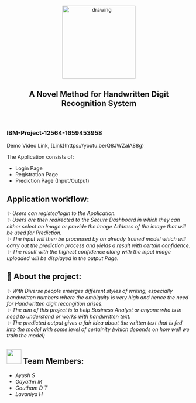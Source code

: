 <br>
<div align="center">
<img src="https://upload.wikimedia.org/wikipedia/commons/5/51/IBM_logo.svg"  align="center" alt="drawing" width="200" />
  <h2 align="center"> A Novel Method for Handwritten Digit Recognition System <br></h2>

  </div>

 <br> 
 <h3>IBM-Project-12564-1659453958</h3>  
 Demo Video Link, [Link](https://youtu.be/Q8JWZalA88g)
 
 The Application consists of:
 <ul>
  <li>Login Page</li>
  <li>Registration Page</li>
  <li>Prediction Page (Input/Output)</li>
 </ul>

<h2> Application workflow:</h2><i>
✨ Users can register/login to the Application. <br>
✨ Users are then redirected to the Secure Dashboard in which they can either select an Image or provide the Image Address of the image that will be used for Prediction. <br>
✨ The input will then be processed by an already trained model which will carry out the prediction process and yields a result with certain confidence. <br>
✨ The result with the highest confidence along with the input image uploaded will be displayed in the output Page. <br>
  </i>


<h2>📃 About the project:</h2><i>
✨ With Diverse people emerges different styles of writing, especially handwritten numbers where the ambiguity is very high and hence the need for  Handwritten digit recongition arises. <br>
✨ The aim of this project is to help Business Analyst or anyone who is in need to understand or works with handwritten text. <br>
✨ The predicted output gives a fair idea about the written text that is fed into the model with some level of certainity (which depends on how well we train the model) <br>
  </i>

<h2><img src="https://raw.githubusercontent.com/Tarikul-Islam-Anik/Animated-Fluent-Emojis/master/Emojis/People%20with%20professions/Man%20Technologist%20Light%20Skin%20Tone.png" width="40px"> Team Members: </h2> 
<ul><i>
  <li> Ayush S </li>
  <li> Gayathri M </li>
  <li> Goutham D T </li>
  <li> Lavaniya H </li>
  </i>
  </ul>
<br>
    
